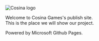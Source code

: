 ![Cosina logo](cosinagames.github.io/Images/logo_prototype_black.png)


Welcome to Cosina Games's publish site.  
This is the place we will show our project.






Powered by Microsoft Github Pages.